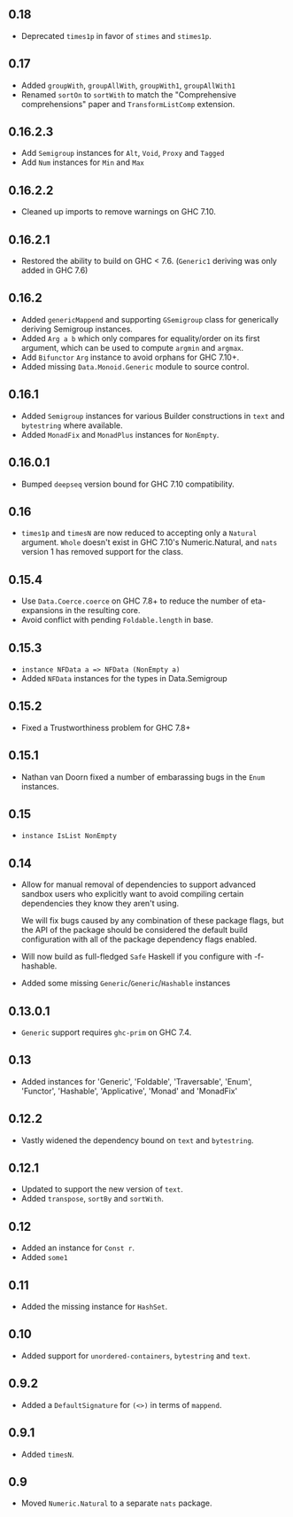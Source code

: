 0.18
----
* Deprecated `times1p` in favor of `stimes` and `stimes1p`.

0.17
----
* Added `groupWith`, `groupAllWith`, `groupWith1`, `groupAllWith1`
* Renamed `sortOn` to `sortWith` to match the "Comprehensive comprehensions" paper and `TransformListComp` extension.

0.16.2.3
--------
* Add `Semigroup` instances for `Alt`, `Void`, `Proxy` and `Tagged`
* Add `Num` instances for `Min` and `Max`

0.16.2.2
--------
* Cleaned up imports to remove warnings on GHC 7.10.

0.16.2.1
--------
* Restored the ability to build on GHC < 7.6. (`Generic1` deriving was only added in GHC 7.6)

0.16.2
------
* Added `genericMappend` and supporting `GSemigroup` class for generically deriving Semigroup instances.
* Added `Arg a b` which only compares for equality/order on its first argument, which can be used to compute `argmin` and `argmax`.
* Add `Bifunctor` `Arg` instance to avoid orphans for GHC 7.10+.
* Added missing `Data.Monoid.Generic` module to source control.

0.16.1
------
* Added `Semigroup` instances for various Builder constructions in `text` and `bytestring` where available.
* Added `MonadFix` and `MonadPlus` instances for `NonEmpty`.

0.16.0.1
--------
* Bumped `deepseq` version bound for GHC 7.10 compatibility.

0.16
----
* `times1p` and `timesN` are now reduced to accepting only a `Natural` argument. `Whole` doesn't exist in GHC 7.10's Numeric.Natural, and `nats` version 1 has removed support for the class.

0.15.4
------
* Use `Data.Coerce.coerce` on GHC 7.8+ to reduce the number of eta-expansions in the resulting core.
* Avoid conflict with pending `Foldable.length` in base.

0.15.3
------
* `instance NFData a => NFData (NonEmpty a)`
* Added `NFData` instances for the types in Data.Semigroup

0.15.2
------
* Fixed a Trustworthiness problem for GHC 7.8+

0.15.1
------
* Nathan van Doorn fixed a number of embarassing bugs in the `Enum` instances.

0.15
----
* `instance IsList NonEmpty`

0.14
----
* Allow for manual removal of dependencies to support advanced sandbox users who explicitly want to avoid compiling certain dependencies
  they know they aren't using.

  We will fix bugs caused by any combination of these package flags, but the API of the package should be considered the default build
  configuration with all of the package dependency flags enabled.

* Will now build as full-fledged `Safe` Haskell if you configure with -f-hashable.

* Added some missing `Generic`/`Generic`/`Hashable` instances

0.13.0.1
--------
* `Generic` support requires `ghc-prim` on GHC 7.4.

0.13
----
* Added instances for 'Generic', 'Foldable', 'Traversable', 'Enum', 'Functor', 'Hashable', 'Applicative', 'Monad' and 'MonadFix'

0.12.2
------
* Vastly widened the dependency bound on `text` and `bytestring`.

0.12.1
-------
* Updated to support the new version of `text`.
* Added `transpose`, `sortBy` and `sortWith`.

0.12
----
* Added an instance for `Const r`.
* Added `some1`

0.11
----
* Added the missing instance for `HashSet`.

0.10
----
* Added support for `unordered-containers`, `bytestring` and `text`.

0.9.2
-----
* Added a `DefaultSignature` for `(<>)` in terms of `mappend`.


0.9.1
-----
* Added `timesN`.

0.9
---
* Moved `Numeric.Natural` to a separate `nats` package.
